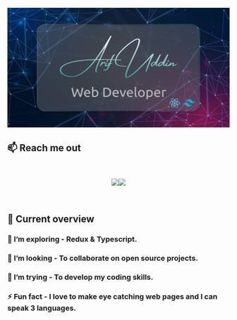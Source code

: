 ![I am a Junior Front-end developer. ](https://github.com/Uddin02/Uddin02/blob/main/images/githubcover.png)

## :mailbox: Reach me out

<br />

[<p align="center"><img height="75" src="https://github.com/mir-hussain/mir-hussain/blob/main/images/icons/Linkedin.png">](www.linkedin.com/in/arifuddinkhandaker/)[<img height="75" src="https://github.com/mir-hussain/mir-hussain/blob/main/images/icons/Facebook.png">](https://www.facebook.com/arifafon)

<br />

## :eyes: Current overview

<!-- ### 🔭 I’m working -   -->

### 🌱 I’m exploring - Redux & Typescript.

### 👯 I’m looking - To collaborate on open source projects.

### 🤔 I’m trying - To develop my coding skills.

### ⚡ Fun fact - I love to make eye catching web pages and I can speak 3 languages.

<br />
